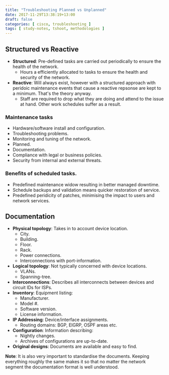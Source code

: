 ```yaml
---
title: "Troubleshooting Planned vs Unplanned"
date: 2017-11-29T13:38:19+13:00
draft: false
categories: [ cisco, troubleshooting ]
tags: [ study-notes, tshoot, methodologies ]
---
```


## Structured vs Reactive
* __Structured__: Pre-defined tasks are carried out periodically to ensure the health of the network.
  * Hours a efficiently allocated to tasks to ensure the health and security of the network.
* __Reactive__: Will always exist, however with a structured approach with peridoic maintenance events that cause a reactive repsonse are kept to a minimum.  That's the theory anyway.
  * Staff are required to drop what they are doing and attend to the issue at hand.  Other work schedules suffer as a result.

### Maintenance tasks
* Hardware/software install and configuration.
* Troubleshooting problems.
* Monitoring and tuning of the network.
* Planned.
* Documentation.
* Compliance with legal or business policies.
* Security from internal and external threats.

### Benefits of scheduled tasks.
* Predefined maintenance widow resulting in better managed downtime.
* Schedule backups and validation means quicker restoration of service.
* Predefined peridicity of patches, minimising the impact to users and network services.

## Documentation
* __Physical topology__: Takes in to account device location.
  * City.
  * Building.
  * Floor.
  * Rack.
  * Power connections.
  * Interconnections with port-information.
* __Logical topology__: Not typically concerned with device locations.
  * VLANs.
  * Spanning-tree.
* __Interconnections__: Describes all interconnects between devices and circuit IDs for ISPs.
* __Inventory__: Equipment listing:
  * Manufacturer.
  * Model #.
  * Software version.
  * License information.
* __IP Addressing__: Device/interface assignments.
  * Routing domains: BGP, EIGRP, OSPF areas etc.
* __Configuration__: Information describing:
  * Nightly changes.
  * Archives of configurations are up-to-date.
* __Original designs__: Documents are available and easy to find.

__Note__: It is also very important to standardise the documents.  Keeping everything roughly the same makes it so that no matter the network segment the documentation format is well understood.
